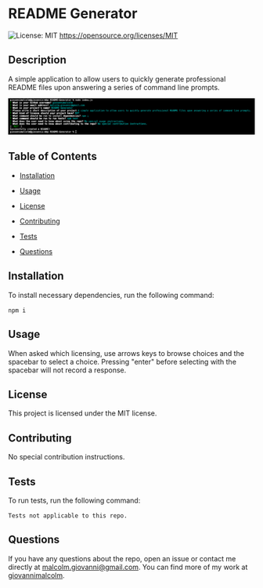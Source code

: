 # README Generator
  ![License: MIT](https://img.shields.io/badge/License-MIT-yellow.svg)
       https://opensource.org/licenses/MIT

  ## Description

A simple application to allow users to quickly generate professional README files upon answering a series of command line prompts.

![Screenshot](https://github.com/giovannimalcolm/README-Generator/blob/main/images/Example.png?raw=true)

## Table of Contents

* [Installation](#installation)

* [Usage](#usage)

* [License](#license)

* [Contributing](#contributing)

* [Tests](#tests)

* [Questions](#questions)

## Installation

To install necessary dependencies, run the following command: 

```
npm i
```

## Usage

When asked which licensing, use arrows keys to browse choices and the spacebar to select a choice. Pressing "enter"
before selecting with the spacebar will not record a response. 

## License 

This project is licensed under the MIT license.

## Contributing 

No special contribution instructions.

## Tests

To run tests, run the following command:

```
Tests not applicable to this repo.
```

## Questions

If you have any questions about the repo, open an issue or contact me directly at malcolm.giovanni@gmail.com. 
You can find more of my work at [giovannimalcolm](https://github.com/giovannimalcolm/).
